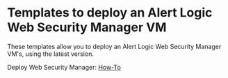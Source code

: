 # Templates to deploy an Alert Logic Web Security Manager VM


These templates allow you to deploy an Alert Logic Web Security Manager VM's, using the latest version.

Deploy Web Security Manager: [How-To](https://github.com/alertlogic/al-arm-templates/blob/master/web-security-manager/shared_vhd/README.md)

